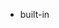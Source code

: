 - built-in <template> element được dùng như là 1 nơi lưu trữ cho HTML markup templates.
- browser sẽ ignore content của <template>, sẽ chỉ check syntax nhưng ta có thể dùng ở js.
- Đầu tiên, content của <template> có thể là bất cứ valid HTML nào.
- Thông thường nếu browser gặp 1 invalid DOM thì nó sẽ fix lại. Nhưng <template> sẽ giữ chính xác nội dung của nó.
- <template> : style sẽ không apply, script sẽ ko execute, <video autoplay> sẽ không hoạt động...

# Inserting Template.
- template content sẽ available trong content property của nó như là 1 DocumentFragment - 1 special type của DOM node.
- Ta có thể xem nó như là bất cứ DOM node khác, Ngoại trừ việc khi ta insert nó ở đâu đó thì children của nó sẽ được insert chứ không có nó.


    + <template id="tmpl">
    +   <script>
    +     alert("Hello");
    +   </script>
    +   <div class="message">Hello, world!</div>
    + </template>
    + 
    + <script>
    +   let elem = document.createElement('div');
    + 
    +   // Clone the template content to reuse it multiple times
    +   elem.append(tmpl.content.cloneNode(true));
    + 
    +   document.body.append(elem);
    +   // Now the script from <template> runs
    + </script>

- Ta cùng preview lại code sau ;

    + <template id="tmpl">
    +   <style> p { font-weight: bold; } </style>
    +   <p id="message"></p>
    + </template>
    + 
    + <div id="elem">Click me</div>
    + 
    + <script>
    +   elem.onclick = function() {
    +     elem.attachShadow({mode: 'open'});
    + 
    +     elem.shadowRoot.append(tmpl.content.cloneNode(true)); // (*)
    + 
    +     elem.shadowRoot.getElementById('message').innerHTML = "Hello from the shadows!";
    +   };
    + </script>

- Ở dòng (*) khi ta clone và insert tmpl.content nhử là DocumentFragment, children của nó sẽ được insert chứ không phải nó.